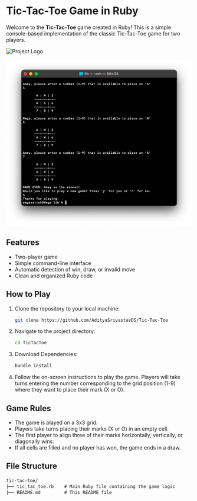 # Tic-Tac-Toe Game in Ruby

Welcome to the **Tic-Tac-Toe** game created in Ruby! This is a simple console-based implementation of the classic Tic-Tac-Toe game for two players.

![Project Logo](static/Outpu1.png)

![Project Logo](static/Output2.png)

## Features

- Two-player game
- Simple command-line interface
- Automatic detection of win, draw, or invalid move
- Clean and organized Ruby code

## How to Play

1. Clone the repository to your local machine:
    ```bash
    git clone https://github.com/AdityaSrivastavDS/Tic-Tac-Toe
    ```
2. Navigate to the project directory:
    ```bash
    cd TicTacToe
    ```
3. Download Dependencies:
    ```bash
    bundle install
    ```

4. Follow the on-screen instructions to play the game. Players will take turns entering the number corresponding to the grid position (1-9) where they want to place their mark (X or O).

## Game Rules

- The game is played on a 3x3 grid.
- Players take turns placing their marks (X or O) in an empty cell.
- The first player to align three of their marks horizontally, vertically, or diagonally wins.
- If all cells are filled and no player has won, the game ends in a draw.

## File Structure

```plaintext
tic-tac-toe/
├── tic_tac_toe.rb    # Main Ruby file containing the game logic
├── README.md         # This README file
